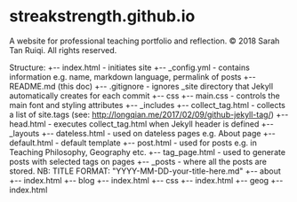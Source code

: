 # streakstrength.github.io

A website for professional teaching portfolio and reflection. 
© 2018 Sarah Tan Ruiqi. All rights reserved.

Structure: 
+-- index.html - initiates site
+-- \_config.yml - contains information e.g. name, markdown language, permalink of posts
+-- README.md (this doc)
+-- .gitignore - ignores \_site directory that Jekyll automatically creates for each commit
+-- css
    +-- main.css - controls the main font and styling attributes 
+-- \_includes
    +-- collect_tag.html - collects a list of site.tags (see: http://longqian.me/2017/02/09/github-jekyll-tag/) 
    +-- head.html - executes collect_tag.html when Jekyll header is defined
+-- \_layouts
    +-- dateless.html - used on dateless pages e.g. About page
    +-- default.html - default template
    +-- post.html - used for posts e.g. in Teaching Philosophy, Geography etc. 
    +-- tag_page.html - used to generate posts with selected tags on pages
+-- \_posts - where all the posts are stored. NB: TITLE FORMAT: "YYYY-MM-DD-your-title-here.md"
+-- about
    +-- index.html
+-- blog
    +-- index.html
+-- css
    +-- index.html
+-- geog
    +-- index.html
